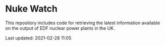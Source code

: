 # Nuke Watch

This repository includes code for retrieving the latest information available on the output of EDF nuclear power plants in the UK.

Last updated: 2021-02-28 11:05